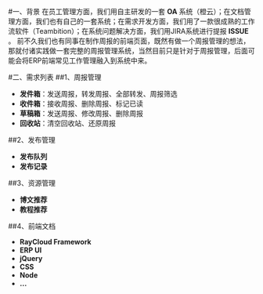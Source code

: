 #一、背景
在员工管理方面，我们用自主研发的一套 **OA** 系统（橙云）；在文档管理方面，我们也有自己的一套系统；在需求开发方面，我们用了一款很成熟的工作流软件（Teambition）；在系统问题解决方面，我们用JIRA系统进行提报 **ISSUE** 。
前不久我们也有同事在制作周报的前端页面，既然有做一个周报管理的想法，那就付诸实践做一套完整的周报管理系统，当然目前只是针对于周报管理，后面可能会将ERP前端常见工作管理融入到系统中来。

#二、需求列表
##1、周报管理

 - **发件箱**：发送周报，转发周报、全部转发、周报筛选
 - **收件箱**：接收周报、删除周报、标记已读
 - **草稿箱**：发送周报、修改周报、删除周报
 - **回收站**：清空回收站、还原周报

##2、发布管理

 - **发布队列**
 - **发布记录**

##3、资源管理

 - **博文推荐**
 - **教程推荐**

##4、前端文档

 - **RayCloud Framework**
 - **ERP UI**
 - **jQuery**
 - **CSS**
 - **Node**
 - **...**


